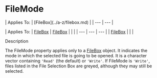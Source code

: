 




<h1 class="heading"><span class="name">FileMode</span></h1>
| Applies To: | [FileBox](../a-z/filebox.md) |
| --- | ---  |

| Applies To: | [FileBox](../a-z/filebox.md) | [FileBox](../a-z/filebox.md) |  |  |
| --- | --- | ---  |
| [FileBox](../a-z/filebox.md) |  |  |


Description


The FileMode property applies only to a [FileBox](../a-z/filebox.md) object. It indicates the mode in which the selected file is going to be opened. It is a character vector containing `'Read'` (the default) or `'Write'`. If FileMode is `'Write'`, files listed in the File Selection Box are greyed, although they may still be selected.




